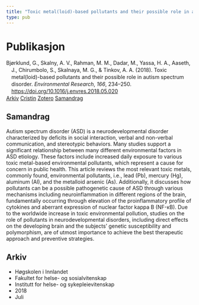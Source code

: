 ```yaml
---
title: "Toxic metal(loid)-based pollutants and their possible role in autism spectrum disorder"
type: pub
---
```

<h1>Publikasjon</h1>
<article id="csl-bib-container-572HVRRB" class="csl-bib-container">
  <div class="csl-bib-body" style="line-height: 1.35; padding-left: 1em; text-indent:-1em;">
  <div class="csl-entry">Bj&#xF8;rklund, G., Skalny, A. V., Rahman, M. M., Dadar, M., Yassa, H. A., Aaseth, J., Chirumbolo, S., Skalnaya, M. G., &amp; Tinkov, A. A. (2018). Toxic metal(loid)-based pollutants and their possible role in autism spectrum disorder. <i>Environmental Research</i>, <i>166</i>, 234&#x2013;250. <a href="https://doi.org/10.1016/j.envres.2018.05.020">https://doi.org/10.1016/j.envres.2018.05.020</a></div>
</div>
  <div class="csl-bib-buttons">
    <a href="#taxonomy-article-572HVRRB" class="csl-bib-button">Arkiv</a>
    <a href="https://app.cristin.no/results/show.jsf?id=1597034" alt="Cristin URL" class="csl-bib-button">Cristin</a>
    <a href="http://zotero.org/groups/5022929/items/572HVRRB" alt="Zotero URL" class="csl-bib-button">Zotero</a>
    <a href="#abstract-article-572HVRRB" class="csl-bib-button">Samandrag</a>
  </div>
  <div id="csl-bib-meta-container-572HVRRB"></div>
</article>
<div id="csl-bib-meta-572HVRRB" class="csl-bib-meta">
  <article id="abstract-article-572HVRRB" class="abstract-article">
    <h1>Samandrag</h1>
    Autism spectrum disorder (ASD) is a neurodevelopmental disorder characterized by deficits in social interaction, 
verbal and non-verbal communication, and stereotypic behaviors. Many studies support a significant relationship 
between many different environmental factors in ASD etiology. These factors include increased daily exposure 
to various toxic metal-based environmental pollutants, which represent a cause for concern in public 
health. This article reviews the most relevant toxic metals, commonly found, environmental pollutants, i.e., lead 
(Pb), mercury (Hg), aluminum (Al), and the metalloid arsenic (As). Additionally, it discusses how pollutants can 
be a possible pathogenetic cause of ASD through various mechanisms including neuroinflammation in different 
regions of the brain, fundamentally occurring through elevation of the proinflammatory profile of cytokines and 
aberrant expression of nuclear factor kappa B (NF-κB). Due to the worldwide increase in toxic environmental 
pollution, studies on the role of pollutants in neurodevelopmental disorders, including direct effects on the 
developing brain and the subjects’ genetic susceptibility and polymorphism, are of utmost importance to achieve 
the best therapeutic approach and preventive strategies.
  </article>
  <article id="taxonomy-article-572HVRRB" class="taxonomy-article">
    <h1>Arkiv</h1>
    <ul>
      <li>Høgskolen i Innlandet</li>
      <li>Fakultet for helse- og sosialvitenskap</li>
      <li>Institutt for helse- og sykepleievitenskap</li>
      <li>2018</li>
      <li>Juli</li>
    </ul>
  </article>
</div>
